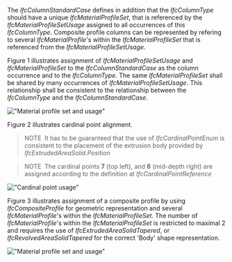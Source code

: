 The _IfcColumnStandardCase_ defines in addition that the _IfcColumnType_ should have a unique _IfcMaterialProfileSet_, that is referenced by the _IfcMaterialProfileSetUsage_ assigned to all occurrences of this _IfcColumnType_. Composite profile columns can be represented by refering to several _IfcMaterialProfile_'s within the _IfcMaterialProfileSet_ that is referenced from the _IfcMaterialProfileSetUsage_.

Figure 1 illustrates assignment of _IfcMaterialProfileSetUsage_ and _IfcMaterialProfileSet_ to the _IfcColumnStandardCase_ as the column occurrence and to the _IfcColumnType_. The same _IfcMaterialProfileSet_ shall be shared by many occurrences of _IfcMaterialProfileSetUsage_. This relationship shall be consistent to the relationship between the _IfcColumnType_ and the _IfcColumnStandardCase_.

!["Material profile set and usage"](../../../figures/IfcColumnStandardCase-01.png "Figure 1 &mdash; Column profile usage")

Figure 2 illustrates cardinal point alignment.

> NOTE  It has to be guaranteed that the use of _IfcCardinalPointEnum_ is consistent to the placement of the extrusion body provided by _IfcExtrudedAreaSolid.Position_

> NOTE  The cardinal points **7** (top left), and **6** (mid-depth right) are assigned according to the definition at _IfcCardinalPointReference_

!["Cardinal point usage"](../../../figures/IfcColumnStandardCase_CardinalPoint.png "Figure 2 &mdash; Column cardinal points")

Figure 3 illustrates assignment of a composite profile by using _IfcCompositeProfile_ for geometric representation and several _IfcMaterialProfile_'s within the _IfcMaterialProfileSet_. The number of _IfcMaterialProfile_'s within the _IfcMaterialProfileSet_ is restricted to maximal 2 and requires the use of _IfcExtrudedAreaSolidTapered_, or _IfcRevolvedAreaSolidTapered_ for the correct 'Body' shape representation.

!["Material profile set and usage"](../../../figures/IfcColumnStandardCase-02.png "Figure 3 &mdash; Column composite profiles")